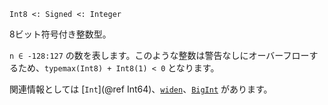 ```
Int8 <: Signed <: Integer
```

8ビット符号付き整数型。

`n ∈ -128:127` の数を表します。このような整数は警告なしにオーバーフローするため、`typemax(Int8) + Int8(1) < 0` となります。

関連情報としては [`Int`](@ref Int64)、[`widen`](@ref)、[`BigInt`](@ref) があります。
